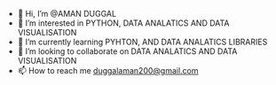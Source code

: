 - 👋 Hi, I’m @AMAN DUGGAL
- 👀 I’m interested in PYTHON, DATA ANALATICS AND DATA VISUALISATION
- 🌱 I’m currently learning PYHTON, AND DATA ANALATICS LIBRARIES
- 💞️ I’m looking to collaborate on DATA ANALATICS AND DATA VISUALISATION
- 📫 How to reach me duggalaman200@gmail.com

<!---
amanduggal002/amanduggal002 is a ✨ special ✨ repository because its `README.md` (this file) appears on your GitHub profile.
You can click the Preview link to take a look at your changes.
--->
